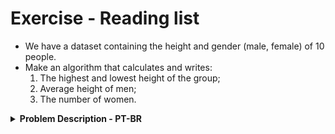 # Exercise - Reading list
- We have a dataset containing the height and gender (male, female) of 10 people.
- Make an algorithm that calculates and writes:
    1. The highest and lowest height of the group;
    2. Average height of men;
    3. The number of women.

<details >
  <summary><b>Problem Description - PT-BR</b></summary>

- Temos um conjunto de dados contendo a altura e sexo (masculino, feminino) de 10 pessoas.
- Faça um algoritmo que calcule e escreva:
     1. A maior e a menor altura do grupo;
     2. Altura média dos homens;
     3. O número de mulheres.

</details>
